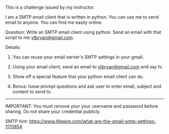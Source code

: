 This is a challenge issued by my instructor.

I am a SMTP email client that is written in python. You can 
use me to send email to anyone. You can find me easily online. 

Question: Write an SMTP email client using python. Send an email with that script to me ytbryan@gmail.com

Details: 
1. You can reuse your email server's SMTP settings in your gmail.

2. Using your email client, send an email to ytbryan@gmail.com and say hi. 

3. Show off a special feature that your python email client can do. 

4. Bonus: Issue prompt questions and ask user to enter email, subject and content to send to. 

***************
IMPORTANT: You must remove your your username and password before sharing. Do not share your credential publicly. 

SMTP hint: https://www.lifewire.com/what-are-the-gmail-smtp-settings-1170854


